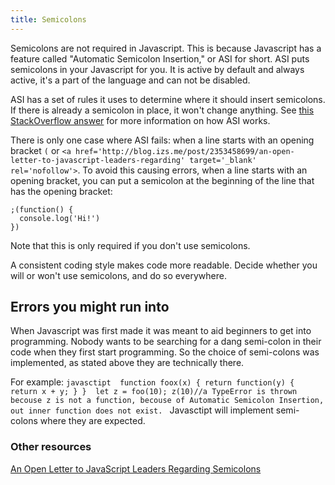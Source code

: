 ```yaml
---
title: Semicolons
---
```

Semicolons are not required in Javascript. This is because Javascript has a feature called "Automatic Semicolon Insertion," or ASI for short. ASI puts semicolons in your Javascript for you. It is active by default and always active, it's a part of the language and can not be disabled.

ASI has a set of rules it uses to determine where it should insert semicolons. If there is already a semicolon in place, it won't change anything. See <a href='http://stackoverflow.com/a/2846298/3467946' target='_blank' rel='nofollow'>this StackOverflow answer</a> for more information on how ASI works.

There is only one case where ASI fails: when a line starts with an opening bracket `(` or `<a href='http://blog.izs.me/post/2353458699/an-open-letter-to-javascript-leaders-regarding' target='_blank' rel='nofollow'>`. To avoid this causing errors, when a line starts with an opening bracket, you can put a semicolon at the beginning of the line that has the opening bracket:

    ;(function() {
      console.log('Hi!')
    })

Note that this is only required if you don't use semicolons.

A consistent coding style makes code more readable. Decide whether you will or won't use semicolons, and do so everywhere.


## Errors you might run into

When Javascript was first made it was meant to aid beginners to get into programming. Nobody wants to be searching for a dang semi-colon in their code when they first start programming. So the choice of semi-colons was implemented, as stated above they are technically there. 

For example:
    ```javasctipt 
    function foox(x) {
        return
            function(y) {
                return x + y;
            }
    } 
let z = foo(10);
z(10)//a TypeError is thrown becouse z is not a function, becouse of Automatic Semicolon Insertion, out inner function does not exist.
    ```
Javasctipt will implement semi-colons where they are expected. 

### Other resources

<a href='http://blog.izs.me/post/2353458699/an-open-letter-to-javascript-leaders-regarding' target='_blank' rel='nofollow'>An Open Letter to JavaScript Leaders Regarding Semicolons</a>
